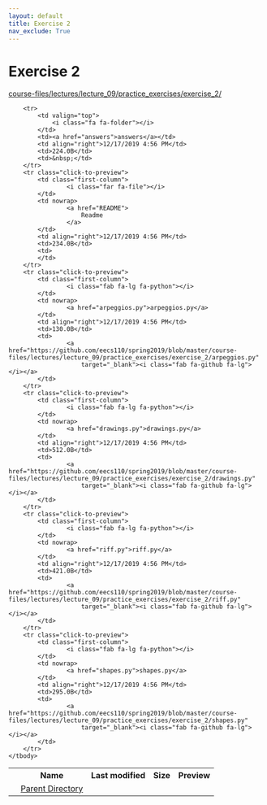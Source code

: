 ```yaml
---
layout: default
title: Exercise 2
nav_exclude: True
---
```


# Exercise 2

[course-files/lectures/lecture_09/practice_exercises/exercise_2/](.)

<table class="tbl-files">
    <tbody>
        <tr>
            <th valign="top"></th>
            <th>Name</th>
            <th>Last modified</th>
            <th>Size</th>
            <th>Preview</th>
        </tr>
        <tr>
            <td valign="top">
                <i class="fa fa-folder-open"></i>
            </td>
            <td><a href="../">Parent Directory</a></td>
            <td>&nbsp;</td>
            <td>&nbsp;</td>
            <td>&nbsp;</td>
        </tr>

        <tr>
            <td valign="top">
                <i class="fa fa-folder"></i>
            </td>
            <td><a href="answers">answers</a></td>
            <td align="right">12/17/2019 4:56 PM</td>
            <td>224.0B</td>
            <td>&nbsp;</td>
        </tr>
        <tr class="click-to-preview">
            <td class="first-column">
                    <i class="far fa-file"></i>
            </td>
            <td nowrap>
                    <a href="README">
                        Readme
                    </a>
            </td>
            <td align="right">12/17/2019 4:56 PM</td>
            <td>234.0B</td>
            <td>
            </td>
        </tr>
        <tr class="click-to-preview">
            <td class="first-column">
                    <i class="fab fa-lg fa-python"></i>
            </td>
            <td nowrap>
                    <a href="arpeggios.py">arpeggios.py</a>
            </td>
            <td align="right">12/17/2019 4:56 PM</td>
            <td>130.0B</td>
            <td>
                    <a href="https://github.com/eecs110/spring2019/blob/master/course-files/lectures/lecture_09/practice_exercises/exercise_2/arpeggios.py"
                        target="_blank"><i class="fab fa-github fa-lg"></i></a>
            </td>
        </tr>
        <tr class="click-to-preview">
            <td class="first-column">
                    <i class="fab fa-lg fa-python"></i>
            </td>
            <td nowrap>
                    <a href="drawings.py">drawings.py</a>
            </td>
            <td align="right">12/17/2019 4:56 PM</td>
            <td>512.0B</td>
            <td>
                    <a href="https://github.com/eecs110/spring2019/blob/master/course-files/lectures/lecture_09/practice_exercises/exercise_2/drawings.py"
                        target="_blank"><i class="fab fa-github fa-lg"></i></a>
            </td>
        </tr>
        <tr class="click-to-preview">
            <td class="first-column">
                    <i class="fab fa-lg fa-python"></i>
            </td>
            <td nowrap>
                    <a href="riff.py">riff.py</a>
            </td>
            <td align="right">12/17/2019 4:56 PM</td>
            <td>421.0B</td>
            <td>
                    <a href="https://github.com/eecs110/spring2019/blob/master/course-files/lectures/lecture_09/practice_exercises/exercise_2/riff.py"
                        target="_blank"><i class="fab fa-github fa-lg"></i></a>
            </td>
        </tr>
        <tr class="click-to-preview">
            <td class="first-column">
                    <i class="fab fa-lg fa-python"></i>
            </td>
            <td nowrap>
                    <a href="shapes.py">shapes.py</a>
            </td>
            <td align="right">12/17/2019 4:56 PM</td>
            <td>295.0B</td>
            <td>
                    <a href="https://github.com/eecs110/spring2019/blob/master/course-files/lectures/lecture_09/practice_exercises/exercise_2/shapes.py"
                        target="_blank"><i class="fab fa-github fa-lg"></i></a>
            </td>
        </tr>
    </tbody>
</table>

